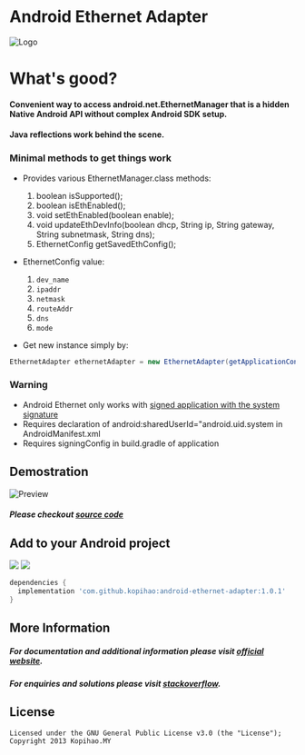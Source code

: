 Android Ethernet Adapter
============

![Logo](https://raw.githubusercontent.com/kopihao/android-ethernet-adapter/phase1/photoshop/android-ethernet-adapter-logo.png)

# What's good?
#### Convenient way to access android.net.EthernetManager that is a hidden Native Android API without complex Android SDK setup.

#### Java reflections work behind the scene.

### Minimal methods to get things work

* Provides various EthernetManager.class methods:
    1) boolean isSupported();
    2) boolean isEthEnabled();
    3) void setEthEnabled(boolean enable);
    4) void updateEthDevInfo(boolean dhcp, String ip, String gateway, String subnetmask, String dns);
    5) EthernetConfig getSavedEthConfig(); 

* EthernetConfig value:
    1) `dev_name`
    2) `ipaddr`
    3) `netmask`
    4) `routeAddr`
    5) `dns`
    6) `mode`

* Get new instance simply by:
```java
EthernetAdapter ethernetAdapter = new EthernetAdapter(getApplicationContext()); 
```

### Warning
* Android Ethernet only works with [signed application with the system signature][4]
* Requires declaration of android:sharedUserId="android.uid.system in AndroidManifest.xml
* Requires signingConfig in build.gradle of application

Demostration
--------  

![Preview](https://github.com/kopihao/android-ethernet-adapter/blob/phase1/website/static/demo_preview.gif)

##### __Please checkout [source code][3]__

Add to your Android project
--------
<img src="https://img.shields.io/bintray/v/kopihao/maven/android-ethernet-adapter.svg"> <img src="https://img.shields.io/maven-central/v/com.github.kopihao/android-ethernet-adapter.svg">

```gradle
dependencies {
  implementation 'com.github.kopihao:android-ethernet-adapter:1.0.1'
} 
```

More Information
-------- 
##### For documentation and additional information please visit [official website][1]. 
##### For enquiries and solutions please visit [stackoverflow][2].

License
-------

    Licensed under the GNU General Public License v3.0 (the "License");
    Copyright 2013 Kopihao.MY

 [1]: https://github.com/kopihao/android-ethernet-adapter/
 [2]: https://stackoverflow.com/questions/tagged/android-ethernet-adapter?sort=frequent
 [3]: https://github.com/kopihao/android-ethernet-adapter/blob/phase1/demo/src/main/java/com/kopirealm/androidethernetadapter/demo/MainActivity.java
 [4]: https://stackoverflow.com/questions/37586255/signing-my-android-application-as-system-app
